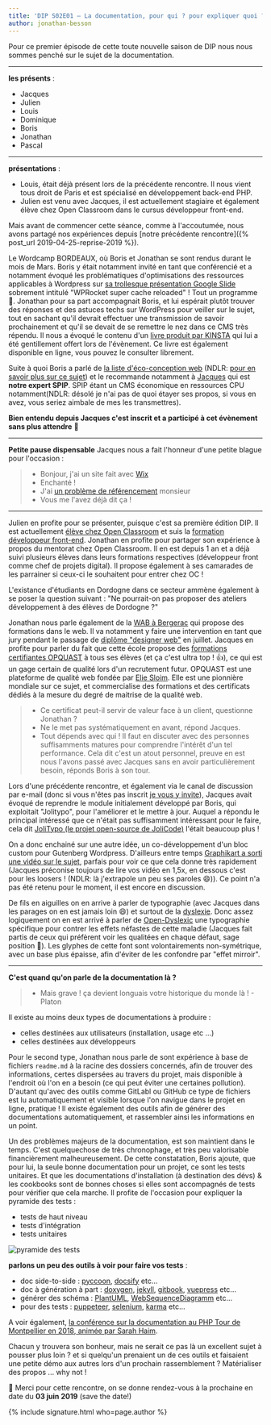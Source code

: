 ```yaml
---
title: 'DIP S02E01 – La documentation, pour qui ? pour expliquer quoi ? est-ce que cela suffit ?'
author: jonathan-besson
---
```


Pour ce premier épisode de cette toute nouvelle saison de DIP nous nous sommes penché sur le sujet de la documentation.

---

**les présents** :

-   Jacques
-   Julien
-   Louis
-   Dominique
-   Boris
-   Jonathan
-   Pascal

---

**présentations** :

-   Louis, était déjà présent lors de la précédente rencontre. Il nous vient tous droit de Paris et est spécialisé en développement back-end PHP.
-   Julien est venu avec Jacques, il est actuellement stagiaire et également élève chez Open Classroom dans le cursus développeur front-end.

Mais avant de commencer cette séance, comme à l'accoutumée, nous avons partagé nos expériences depuis [notre précédente rencontre]({% post_url 2019-04-25-reprise-2019 %}).

Le Wordcamp BORDEAUX, où Boris et Jonathan se sont rendus durant le mois de Mars. Boris y était notamment invité en tant que conférencié et a notamment évoqué les problématiques d'optimisations des ressources applicables à Wordpress sur [sa trollesque présentation Google Slide]() sobrement intitulé "WPRocket super cache reloaded" ! Tout un programme 🥇.
Jonathan pour sa part accompagnait Boris, et lui espérait plutôt trouver des réponses et des astuces techs sur WordPress pour veiller sur le sujet, tout en sachant qu'il devrait effectuer une transmission de savoir prochainement et qu'il se devait de se remettre le nez dans ce CMS très répendu. Il nous a évoqué le contenu d'un [livre produit par KINSTA](https://kinsta.com/fr/apprendre/accelerer-wordpress/) qui lui a été gentillement offert lors de l'évènement. Ce livre est également disponible en ligne, vous pouvez le consulter librement.

Suite à quoi Boris a parlé de [la liste d'éco-conception web](https://groups.google.com/forum/#!forum/ecoconceptionweb) (NDLR: [pour en savoir plus sur ce sujet](https://groups.google.com/forum/#!forum/ecoconceptionweb)) et le recommande notamment à [Jacques](https://perigueux.dev/membres/jacques-pyrat.html) qui est **notre expert SPIP**. SPIP étant un CMS économique en ressources CPU notamment(NDLR: désolé je n'ai pas de quoi étayer ses propos, si vous en avez, vous seriez aimbale de mes les transmettres).

**Bien entendu depuis Jacques c'est inscrit et a participé à cet évènement sans plus attendre** 👊

---

**Petite pause dispensable**
Jacques nous a fait l'honneur d'une petite blague pour l'occasion :

> -   Bonjour, j'ai un site fait avec [Wix](https://fr.wix.com/)
> -   Enchanté !
> -   J'ai [un problème de référencement](https://www.websitetooltester.com/fr/blog/wix-referencement/) monsieur
> -   Vous me l'avez déjà dit ça !

---

Julien en profite pour se présenter, puisque c'est sa première édition DIP. Il est actuellement [élève chez Open Classroom](https://openclassrooms.com/fr/) et suis la [formation développeur front-end](https://openclassrooms.com/fr/paths/60-developpeur-dapplication-frontend).
Jonathan en profite pour partager son expérience à propos du mentorat chez Open Classroom. Il en est depuis 1 an et a déjà suivi plusieurs élèves dans leurs formations respectives (développeur front comme chef de projets digital). Il propose également à ses camarades de les parrainer si ceux-ci le souhaitent pour entrer chez OC !

L'existance d'étudiants en Dordogne dans ce secteur ammène également à se poser la question suivant : "Ne pourrait-on pas proposer des ateliers développement à des élèves de Dordogne ?"

Jonathan nous parle également de la [WAB à Bergerac](https://www.la-wab.fr/) qui propose des formations dans le web. Il va notamment y faire une intervention en tant que jury pendant le passage de [diplôme "designer web"](https://www.la-wab.fr/ecole-du-web/designer-web-alternance) en juillet.
Jacques en profite pour parler du fait que cette école propose des [formations certifiantes OPQUAST](https://www.opquast.com/certification/) à tous ses élèves (et ça c'est ultra top ! 👍), ce qui est un gage certain de qualité lors d'un recrutement futur.
OPQUAST est une plateforme de qualité web fondée par [Elie Sloim](https://twitter.com/ElieSl). Elle est une pionnière mondiale sur ce sujet, et commercialise des formations et des certificats dédiés à la mesure du degré de maitrise de la qualité web.

> -   Ce certificat peut-il servir de valeur face à un client, questionne Jonathan ?
> -   Ne le met pas systématiquement en avant, répond Jacques.
> -   Tout dépends avec qui ! Il faut en discuter avec des personnes suffisamments matures pour comprendre l'intérêt d'un tel performance. Cela dit c'est un atout personnel, preuve en est nous l'avons passé avec Jacques sans en avoir particulièrement besoin, réponds Boris à son tour.

Lors d'une précédente rencontre, et également via le canal de discussion par e-mail (donc si vous n'êtes pas inscrit [je vous y invite](https://framalistes.org/sympa/subscribe/dev-in-perigueux)), Jacques avait évoqué de reprendre le module initialement développé par Boris, qui exploitait "Jolitypo", pour l'améliorer et le mettre à jour. Auquel a répondu le principal intéressé que ce n'était pas suffisamment intéressant pour le faire, cela dit [JoliTypo (le projet open-source de JoliCode)](https://github.com/jolicode/JoliTypo) l'était beaucoup plus !

On a donc enchainé sur une autre idée, un co-développement d'un bloc custom pour Gutenberg Wordpress. D'ailleurs entre temps [Graphikart a sorti une vidéo sur le sujet](https://youtu.be/c-QPx264kcM), parfais pour voir ce que cela donne très rapidement (Jacques préconise toujours de lire vos vidéo en 1,5x, en dessous c'est pour les loosers ! (NDLR: là j'extrapole un peu ses paroles 😄)). Ce point n'a pas été retenu pour le moment, il est encore en discussion.

De fils en aiguilles on en arrive à parler de typographie (avec Jacques dans les parages on en est jamais loin 😄) et surtout de la [dyslexie](https://fr.wikipedia.org/wiki/Dyslexie). Donc assez logiquement on en est arrivé à parler de [Open-Dyslexic](https://www.dafont.com/fr/open-dyslexic.font) une typographie spécifique pour contrer les effets néfastes de cette maladie (Jacques fait partis de ceux qui préfèrent voir les qualitées en chaque défaut, sage position 👼). Les glyphes de cette font sont volontairements non-symétrique, avec un base plus épaisse, afin d'éviter de les confondre par "effet mirroir".

---

**C'est quand qu'on parle de la documentation là ?**

> -   Mais grave ! ça devient longuais votre historique du monde là ! - Platon

Il existe au moins deux types de documentations à produire :

-   celles destinées aux utilisateurs (installation, usage etc ...)
-   celles destinées aux développeurs

Pour le second type, Jonathan nous parle de sont expérience à base de fichiers `readme.md` à la racine des dossiers concernés, afin de trouver des informations, certes dispersées au travers du projet, mais disponible à l'endroit où l'on en a besoin (ce qui peut éviter une certaines pollution). D'autant qu'avec des outils comme GitLabl ou GitHub ce type de fichiers est lu automatiquement et visible lorsque l'on navigue dans le projet en ligne, pratique !
Il existe également des outils afin de générer des documentations automatiquement, et rassembler ainsi les informations en un point.

Un des problèmes majeurs de la documentation, est son maintient dans le temps. C'est quelquechose de très chronophage, et très peu valorisable financièrement malheureusement.
De cette constatation, Boris ajoute, que pour lui, la seule bonne documentation pour un projet, ce sont les tests unitaires. Et que les documentations d'installation (à destination des dévs) & les cookbooks sont de bonnes choses si elles sont accompagnés de tests pour vérifier que cela marche.
Il profite de l'occasion pour expliquer la pyramide des tests :

-   tests de haut niveau
-   tests d'intégration
-   tests unitaires

![pyramide des tests](https://user.oc-static.com/upload/2018/09/29/15382292057552_pyramide%20des%20tests.png)

**parlons un peu des outils à voir pour faire vos tests** :

-   doc side-to-side : [pyccoon](https://github.com/ckald/pyccoon), [docsify](https://docsify.js.org/#/) etc...
-   doc à génération à part : [doxygen](http://www.doxygen.nl/), [jekyll](https://jekyllrb.com/docs/), [gitbook](https://www.gitbook.com/), [vuepress](https://vuepress.vuejs.org/) etc...
-   générer des schéma : [PlantUML](http://plantuml.com/fr/), [WebSequenceDiagramm](https://www.websequencediagrams.com/) etc...
-   pour des tests : [puppeteer](https://github.com/GoogleChrome/puppeteer), [selenium](https://help.crossbrowsertesting.com/selenium-testing/getting-started/javascript/), [karma](https://karma-runner.github.io/latest/index.html) etc...

A voir également, [la conférence sur la documentation au PHP Tour de Montpellier en 2018, animée par Sarah Haim](https://www.youtube.com/watch?v=8AsYfJBGLbc).

Chacun y trouvera son bonheur, mais ne serait ce pas là un excellent sujet à pousser plus loin ? et si quelqu'un prenaient un de ces outils et faisaient une petite démo aux autres lors d'un prochain rassemblement ? Matérialiser des propos ... why not !

:handshake: Merci pour cette rencontre, on se donne rendez-vous à la prochaine en date du **03 juin 2019** (save the date!)

{% include signature.html who=page.author %}
